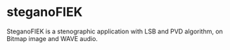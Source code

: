 # steganoFIEK
SteganoFIEK is a stenographic application with LSB and PVD algorithm, on Bitmap image and WAVE audio.
